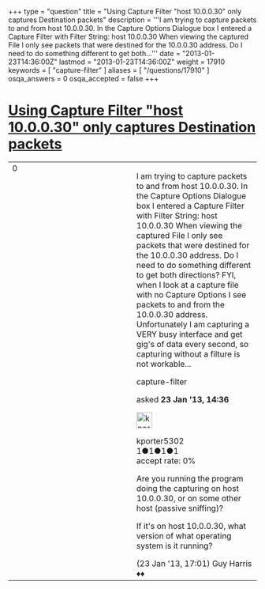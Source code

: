 +++
type = "question"
title = "Using Capture Filter &quot;host 10.0.0.30&quot; only captures Destination packets"
description = '''I am trying to capture packets to and from host 10.0.0.30. In the Capture Options Dialogue box I entered a Capture Filter with Filter String: host 10.0.0.30 When viewing the captured File I only see packets that were destined for the 10.0.0.30 address. Do I need to do something different to get both...'''
date = "2013-01-23T14:36:00Z"
lastmod = "2013-01-23T14:36:00Z"
weight = 17910
keywords = [ "capture-filter" ]
aliases = [ "/questions/17910" ]
osqa_answers = 0
osqa_accepted = false
+++

<div class="headNormal">

# [Using Capture Filter "host 10.0.0.30" only captures Destination packets](/questions/17910/using-capture-filter-host-100030-only-captures-destination-packets)

</div>

<div id="main-body">

<div id="askform">

<table id="question-table" style="width:100%;"><colgroup><col style="width: 50%" /><col style="width: 50%" /></colgroup><tbody><tr class="odd"><td style="width: 30px; vertical-align: top"><div class="vote-buttons"><div id="post-17910-score" class="post-score" title="current number of votes">0</div><div id="favorite-count" class="favorite-count"></div></div></td><td><div id="item-right"><div class="question-body"><p>I am trying to capture packets to and from host 10.0.0.30. In the Capture Options Dialogue box I entered a Capture Filter with Filter String: host 10.0.0.30 When viewing the captured File I only see packets that were destined for the 10.0.0.30 address. Do I need to do something different to get both directions? FYI, when I look at a capture file with no Capture Options I see packets to and from the 10.0.0.30 address. Unfortunately I am capturing a VERY busy interface and get gig's of data every second, so capturing without a filture is not workable...</p></div><div id="question-tags" class="tags-container tags">capture-filter</div><div id="question-controls" class="post-controls"></div><div class="post-update-info-container"><div class="post-update-info post-update-info-user"><p>asked <strong>23 Jan '13, 14:36</strong></p><img src="https://secure.gravatar.com/avatar/96db258782e6cacce6404f536ec2906e?s=32&amp;d=identicon&amp;r=g" class="gravatar" width="32" height="32" alt="kporter5302&#39;s gravatar image" /><p>kporter5302<br />
<span class="score" title="1 reputation points">1</span><span title="1 badges"><span class="badge1">●</span><span class="badgecount">1</span></span><span title="1 badges"><span class="silver">●</span><span class="badgecount">1</span></span><span title="1 badges"><span class="bronze">●</span><span class="badgecount">1</span></span><br />
<span class="accept_rate" title="Rate of the user&#39;s accepted answers">accept rate:</span> <span title="kporter5302 has no accepted answers">0%</span></p></div></div><div id="comments-container-17910" class="comments-container"><span id="17914"></span><div id="comment-17914" class="comment"><div id="post-17914-score" class="comment-score"></div><div class="comment-text"><p>Are you running the program doing the capturing on host 10.0.0.30, or on some other host (passive sniffing)?</p><p>If it's on host 10.0.0.30, what version of what operating system is it running?</p></div><div id="comment-17914-info" class="comment-info"><span class="comment-age">(23 Jan '13, 17:01)</span> Guy Harris ♦♦</div></div></div><div id="comment-tools-17910" class="comment-tools"></div><div class="clear"></div><div id="comment-17910-form-container" class="comment-form-container"></div><div class="clear"></div></div></td></tr></tbody></table>

</div>

</div>

